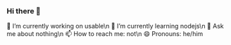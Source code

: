 ### Hi there 👋

🔭 I’m currently working on usable\n
🌱 I’m currently learning nodejs\n
💬 Ask me about nothing\n
📫 How to reach me: not\n
😄 Pronouns: he/him
